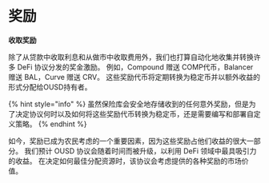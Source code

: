# 奖励

**收取奖励**

除了从贷款中收取利息和从做市中收取费用外，我们也打算自动化地收集并转换许多 DeFi 协议分发的奖金激励。 例如，Compound 赠送 COMP代币，Balancer 赠送 BAL，Curve 赠送 CRV。 这些奖励代币将定期转换为稳定币并以额外收益的形式分配给OUSD持有者。

{% hint style="info" %}
虽然保险库会安全地存储收到的任何意外奖励，但是为了决定协议何时以及如何将这些奖励代币转换为稳定币，还是需要编写和部署自定义策略。
{% endhint %}

如今，奖励已成为农民考虑的一个重要因素，因为这些奖励占他们收益的很大一部分。 我们预计 OUSD 协议会随着时间而被升级，以利用 DeFi 领域中最具吸引力的收益。 在决定如何最佳分配资源时，该协议会考虑提供的各种奖励的市场价值。



